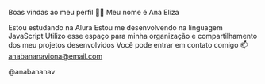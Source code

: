 Boas vindas ao meu perfil 💙💙
Meu nome é Ana Eliza

Estou estudando na Alura
Estou me desenvolvendo na linguagem JavaScript
Utilizo esse espaço para minha organização e compartilhamento dos meu projetos desenvolvidos
Você pode entrar em contato comigo 📫
anabananaviona@email.com

@anabananav

